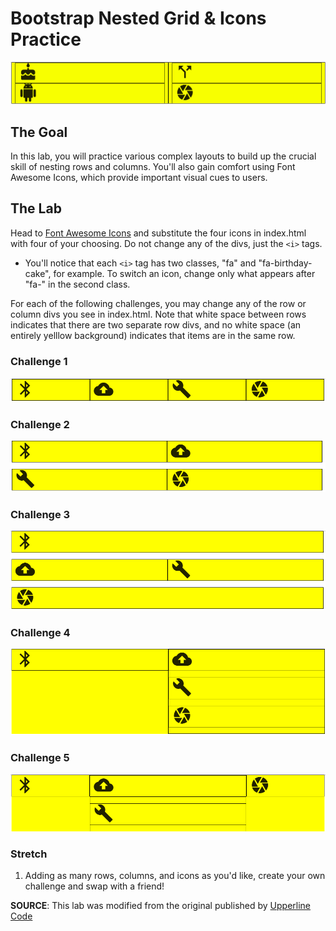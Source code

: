 # Bootstrap Nested Grid & Icons Practice

![Initial Icons](icons_start.png)

## The Goal
In this lab, you will practice various complex layouts to build up the crucial skill of nesting rows and columns. You'll also gain comfort using Font Awesome Icons, which provide important visual cues to users.

## The Lab
Head to <a href="https://fontawesome.com/icons?d=gallery&m=free">Font Awesome Icons</a> and substitute the four icons in index.html with four of your choosing. Do not change any of the divs, just the `<i>` tags.

* You'll notice that each `<i>` tag has two classes, "fa" and "fa-birthday-cake", for example. To switch an icon, change only what appears after "fa-" in the second class.

For each of the following challenges, you may change any of the row or column divs you see in index.html. Note that white space between rows indicates that there are two separate row divs, and no white space (an entirely yelllow background) indicates that items are in the same row.

### Challenge 1
![Challenge1](challenge1.png)
### Challenge 2
![Challenge2](challenge2.png)
### Challenge 3
![Challenge3](challenge3.png)
### Challenge 4
![Challenge4](challenge4.png)
### Challenge 5
![Challenge5](challenge5.png)

### Stretch
1. Adding as many rows, columns, and icons as you'd like, create your own challenge and swap with a friend!

**SOURCE**: This lab was modified from the original published by [Upperline Code](https://github.com/upperlinecode/bootstrap-grid-icon-practice)
